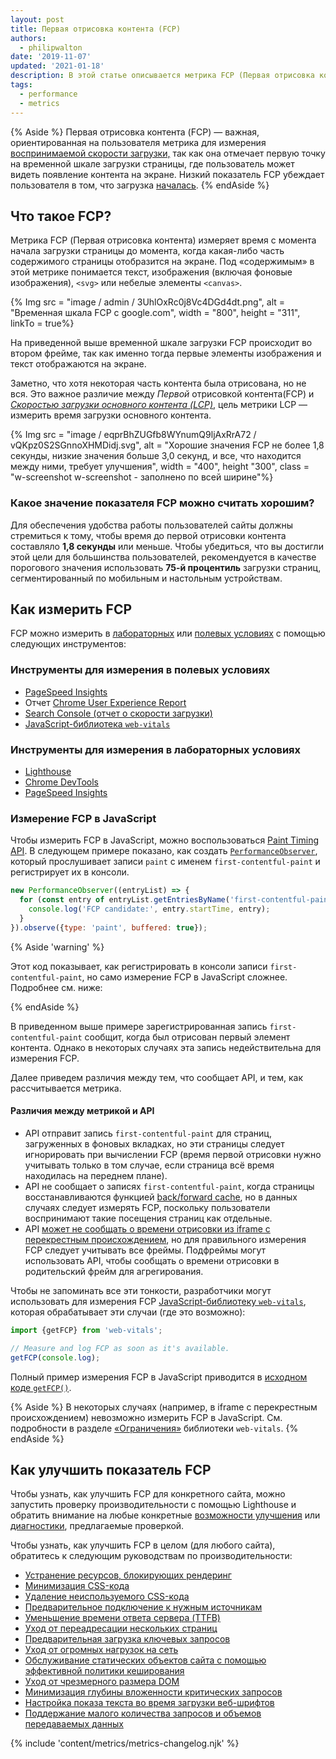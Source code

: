 ```yaml
---
layout: post
title: Первая отрисовка контента (FCP)
authors:
  - philipwalton
date: '2019-11-07'
updated: '2021-01-18'
description: В этой статье описывается метрика FCP (Первая отрисовка контента) и объясняются принципы ее измерения
tags:
  - performance
  - metrics
---
```


{% Aside %} Первая отрисовка контента (FCP) — важная, ориентированная на пользователя метрика для измерения [воспринимаемой скорости загрузки,](/user-centric-performance-metrics/#types-of-metrics) так как она отмечает первую точку на временной шкале загрузки страницы, где пользователь может видеть появление контента на экране. Низкий показатель FCP убеждает пользователя в том, что загрузка [началась](/user-centric-performance-metrics/#questions). {% endAside %}

## Что такое FCP?

Метрика FCP (Первая отрисовка контента) измеряет время с момента начала загрузки страницы до момента, когда какая-либо часть содержимого страницы отобразится на экране. Под «содержимым» в этой метрике понимается текст, изображения (включая фоновые изображения), `<svg>` или небелые элементы `<canvas>`.

{% Img src = "image / admin / 3UhlOxRc0j8Vc4DGd4dt.png", alt = "Временная шкала FCP с google.com", width = "800", height = "311", linkTo = true%}

На приведенной выше временной шкале загрузки FCP происходит во втором фрейме, так как именно тогда первые элементы изображения и текст отображаются на экране.

Заметно, что хотя некоторая часть контента была отрисована, но не вся. Это важное различие между *Первой* отрисовкой контента(FCP) и *[Скоростью загрузки основного контента (LCP)](/lcp/)*, цель метрики LCP — измерить время загрузки основного контента.

<picture>
  <source srcset="{{ " image imgix media="(min-width: 640px)" width="400" height="100">{% Img src = "image / eqprBhZUGfb8WYnumQ9ljAxRrA72 / vQKpz0S2SGnnoXHMDidj.svg", alt = "Хорошие значения FCP не более 1,8 секунды, низкие значения больше 3,0 секунд, и все, что находится между ними, требует улучшения", width = "400", height "300", class = "w-screenshot w-screenshot - заполнено по всей ширине"%}</source></picture>

### Какое значение показателя FCP можно считать хорошим?

Для обеспечения удобства работы пользователей сайты должны стремиться к тому, чтобы время до первой отрисовки контента составляло **1,8 секунды** или меньше. Чтобы убедиться, что вы достигли этой цели для большинства пользователей, рекомендуется в качестве порогового значения использовать **75-й процентиль** загрузки страниц, сегментированный по мобильным и настольным устройствам.

## Как измерить FCP

FCP можно измерить в [лабораторных](/user-centric-performance-metrics/#in-the-lab) или [полевых условиях](/user-centric-performance-metrics/#in-the-field) с помощью следующих инструментов:

### Инструменты для измерения в полевых условиях

- [PageSpeed Insights](https://developers.google.com/speed/pagespeed/insights/)
- Отчет [Chrome User Experience Report](https://developers.google.com/web/tools/chrome-user-experience-report)
- [Search Console (отчет о скорости загрузки)](https://webmasters.googleblog.com/2019/11/search-console-speed-report.html)
- [JavaScript-библиотека `web-vitals`](https://github.com/GoogleChrome/web-vitals)

### Инструменты для измерения в лабораторных условиях

- [Lighthouse](https://developers.google.com/web/tools/lighthouse/)
- [Chrome DevTools](https://developers.google.com/web/tools/chrome-devtools/)
- [PageSpeed Insights](https://developers.google.com/speed/pagespeed/insights/)

### Измерение FCP в JavaScript

Чтобы измерить FCP в JavaScript, можно воспользоваться [Paint Timing API](https://w3c.github.io/paint-timing/). В следующем примере показано, как создать [`PerformanceObserver`](https://developer.mozilla.org/en-US/docs/Web/API/PerformanceObserver), который прослушивает записи `paint` с именем `first-contentful-paint` и регистрирует их в консоли.

```js
new PerformanceObserver((entryList) => {
  for (const entry of entryList.getEntriesByName('first-contentful-paint')) {
    console.log('FCP candidate:', entry.startTime, entry);
  }
}).observe({type: 'paint', buffered: true});
```

{% Aside 'warning' %}

Этот код показывает, как регистрировать в консоли записи `first-contentful-paint`, но само измерение FCP в JavaScript сложнее. Подробнее см. ниже:

{% endAside %}

В приведенном выше примере зарегистрированная запись `first-contentful-paint` сообщит, когда был отрисован первый элемент контента. Однако в некоторых случаях эта запись недействительна для измерения FCP.

Далее приведем различия между тем, что сообщает API, и тем, как рассчитывается метрика.

#### Различия между метрикой и API

- API отправит запись `first-contentful-paint` для страниц, загруженных в фоновых вкладках, но эти страницы следует игнорировать при вычислении FCP (время первой отрисовки нужно учитывать только в том случае, если страница всё время находилась на переднем плане).
- API не сообщает о записях `first-contentful-paint`, когда страницы восстанавливаются функцией [back/forward cache](/bfcache/#impact-on-core-web-vitals), но в данных случаях следует измерять FCP, поскольку пользователи воспринимают такие посещения страниц как отдельные.
- API [может не сообщать о времени отрисовки из iframe с перекрестным происхождением](https://w3c.github.io/paint-timing/#:~:text=cross-origin%20iframes), но для правильного измерения FCP следует учитывать все фреймы. Подфреймы могут использовать API, чтобы сообщать о времени отрисовки в родительский фрейм для агрегирования.

Чтобы не запоминать все эти тонкости, разработчики могут использовать для измерения FCP [JavaScript-библиотеку `web-vitals`](https://github.com/GoogleChrome/web-vitals), которая обрабатывает эти случаи (где это возможно):

```js
import {getFCP} from 'web-vitals';

// Measure and log FCP as soon as it's available.
getFCP(console.log);
```

Полный пример измерения FCP в JavaScript приводится в [исходном коде `getFCP()`](https://github.com/GoogleChrome/web-vitals/blob/master/src/getFCP.ts).

{% Aside %} В некоторых случаях (например, в iframe с перекрестным происхождением) невозможно измерить FCP в JavaScript. См. подробности в разделе [«Ограничения»](https://github.com/GoogleChrome/web-vitals#limitations) библиотеки `web-vitals`. {% endAside %}

## Как улучшить показатель FCP

Чтобы узнать, как улучшить FCP для конкретного сайта, можно запустить проверку производительности с помощью Lighthouse и обратить внимание на любые конкретные [возможности улучшения](/lighthouse-performance/#opportunities) или [диагностики](/lighthouse-performance/#diagnostics), предлагаемые проверкой.

Чтобы узнать, как улучшить FCP в целом (для любого сайта), обратитесь к следующим руководствам по производительности:

- [Устранение ресурсов, блокирующих рендеринг](/render-blocking-resources/)
- [Минимизация CSS-кода](/unminified-css/)
- [Удаление неиспользуемого CSS-кода](/unused-css-rules/)
- [Предварительное подключение к нужным источникам](/uses-rel-preconnect/)
- [Уменьшение времени ответа сервера (TTFB)](/time-to-first-byte/)
- [Уход от переадресации нескольких страниц](/redirects/)
- [Предварительная загрузка ключевых запросов](/uses-rel-preload/)
- [Уход от огромных нагрузок на сеть](/total-byte-weight/)
- [Обслуживание статических объектов сайта с помощью эффективной политики кеширования](/uses-long-cache-ttl/)
- [Уход от чрезмерного размера DOM](/dom-size/)
- [Минимизация глубины вложенности критических запросов](/critical-request-chains/)
- [Настройка показа текста во время загрузки веб-шрифтов](/font-display/)
- [Поддержание малого количества запросов и объемов передаваемых данных](/resource-summary/)

{% include 'content/metrics/metrics-changelog.njk' %}
